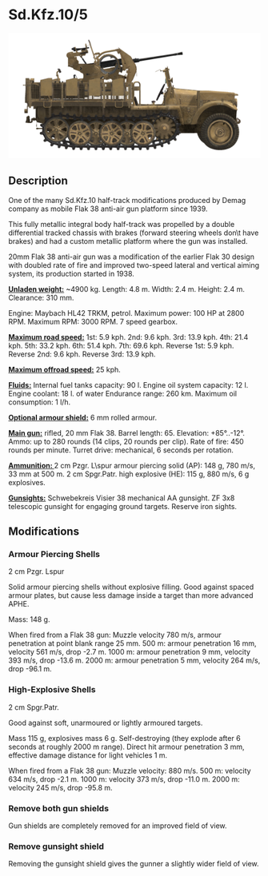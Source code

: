 # Sd.Kfz.10/5

![_sdkfz10-5](../images/_sdkfz10-5.png)

## Description

One of the many Sd.Kfz.10 half-track modifications produced by Demag company as mobile Flak 38 anti-air gun platform since 1939.

This fully metallic integral body half-track was propelled by a double differential tracked chassis with brakes (forward steering wheels don\t have brakes) and had a custom metallic platform where the gun was installed.

20mm Flak 38 anti-air gun was a modification of the earlier Flak 30 design with doubled rate of fire and improved two-speed lateral and vertical aiming system, its production started in 1938.

<b><u>Unladen weight:</u></b> ~4900 kg.
Length: 4.8 m.
Width: 2.4 m.
Height: 2.4 m.
Clearance: 310 mm.

Engine: Maybach HL42 TRKM, petrol.
Maximum power: 100 HP at 2800 RPM.
Maximum RPM: 3000 RPM.
7 speed gearbox.

<b><u>Maximum road speed:</u></b>
1st: 5.9 kph.
2nd: 9.6 kph.
3rd: 13.9 kph.
4th: 21.4 kph.
5th: 33.2 kph.
6th: 51.4 kph.
7th: 69.6 kph.
Reverse 1st: 5.9 kph.
Reverse 2nd: 9.6 kph.
Reverse 3rd: 13.9 kph.

<b><u>Maximum offroad speed:</u></b> 25 kph.

<b><u>Fluids:</u></b>
Internal fuel tanks capacity: 90 l.
Engine oil system capacity: 12 l.
Engine coolant: 18 l. of water
Endurance range: 260 km.
Maximum oil consumption: 1 l/h.

<b><u>Optional armour shield:</u></b>
6 mm rolled armour.

<b><u>Main gun:</u></b> rifled, 20 mm Flak 38.
Barrel length: 65.
Elevation: +85°..-12°.
Ammo: up to 280 rounds (14 clips, 20 rounds per clip).
Rate of fire: 450 rounds per minute.
Turret drive: mechanical, 6 seconds per rotation.

<b><u>Ammunition: </u></b>
2 cm Pzgr. L\spur armour piercing solid (AP): 148 g, 780 m/s, 33 mm at 500 m.
2 cm Spgr.Patr. high explosive (HE): 115 g, 880 m/s, 6 g explosives.

<b><u>Gunsights:</u></b>
Schwebekreis Visier 38 mechanical AA gunsight.
ZF 3x8 telescopic gunsight for engaging ground targets.
Reserve iron sights.


## Modifications

### Armour Piercing Shells

2 cm Pzgr. Lspur

Solid armour piercing shells without explosive filling.
Good against spaced armour plates, but cause less damage inside a target than more advanced APHE.

Mass: 148 g.

When fired from a Flak 38 gun:
Muzzle velocity 780 m/s, armour penetration at point blank range 25 mm.
500 m: armour penetration 16 mm, velocity 561 m/s, drop -2.7 m.
1000 m: armour penetration 9 mm, velocity 393 m/s, drop -13.6 m.
2000 m: armour penetration 5 mm, velocity 264 m/s, drop -96.1 m.

### High-Explosive Shells

2 cm Spgr.Patr.

Good against soft, unarmoured or lightly armoured targets.

Mass 115 g, explosives mass 6 g.
Self-destroying (they explode after 6 seconds at roughly 2000 m range).
Direct hit armour penetration 3 mm, effective damage distance for light vehicles 1 m.

When fired from a Flak 38 gun:
Muzzle velocity: 880 m/s.
500 m: velocity 634 m/s, drop -2.1 m.
1000 m: velocity 373 m/s, drop -11.0 m.
2000 m: velocity 245 m/s, drop -95.8 m.

### Remove both gun shields

Gun shields are completely removed for an improved field of view.
### Remove gunsight shield

Removing the gunsight shield gives the gunner a slightly wider field of view.